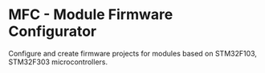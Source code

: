 # MFC - Module Firmware Configurator

Configure and create firmware projects for modules based on STM32F103, STM32F303 microcontrollers.
